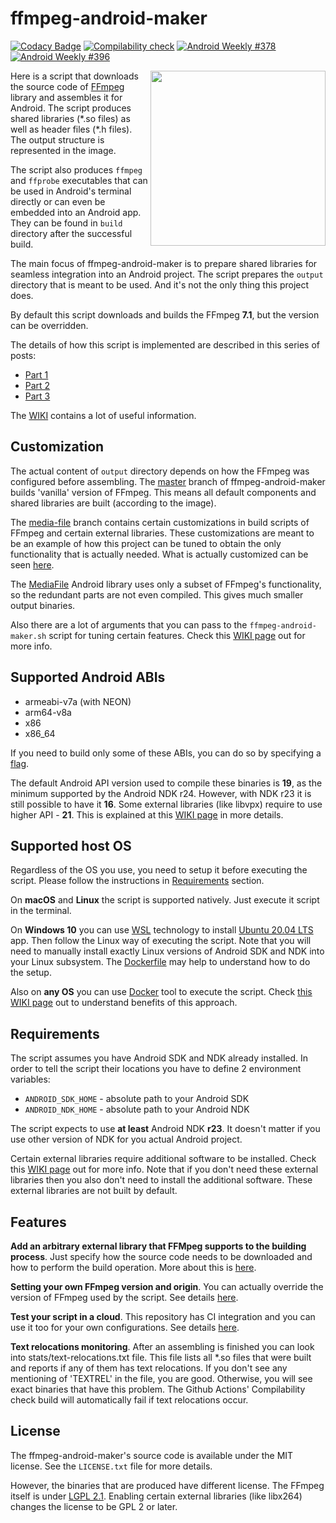 # ffmpeg-android-maker

[![Codacy Badge](https://api.codacy.com/project/badge/Grade/6b9a9fe4c6874e65a5e2a3f9beb15605)](https://app.codacy.com/manual/Javernaut/ffmpeg-android-maker)
[![Compilability check](https://github.com/Javernaut/ffmpeg-android-maker/actions/workflows/compilability_check.yml/badge.svg?branch=master)](https://github.com/Javernaut/ffmpeg-android-maker/actions/workflows/compilability_check.yml)
[![Android Weekly #378](https://androidweekly.net/issues/issue-378/badge)](https://androidweekly.net/issues/issue-378)
[![Android Weekly #396](https://androidweekly.net/issues/issue-396/badge)](https://androidweekly.net/issues/issue-396)

<img src="https://github.com/Javernaut/ffmpeg-android-maker/blob/master/images/output_structure.png" width="280" align="right">

Here is a script that downloads the source code of [FFmpeg](https://www.ffmpeg.org) library and assembles it for Android. The script produces shared libraries (\*.so files) as well as header files (\*.h files). The output structure is represented in the image.

The script also produces `ffmpeg` and `ffprobe` executables that can be used in Android's terminal directly or can even be embedded into an Android app. They can be found in `build` directory after the successful build.

The main focus of ffmpeg-android-maker is to prepare shared libraries for seamless integration into an Android project. The script prepares the `output` directory that is meant to be used. And it's not the only thing this project does.

By default this script downloads and builds the FFmpeg **7.1**, but the version can be overridden.

The details of how this script is implemented are described in this series of posts:
* [Part 1](https://proandroiddev.com/a-story-about-ffmpeg-in-android-part-i-compilation-898e4a249422)
* [Part 2](https://proandroiddev.com/a-story-about-ffmpeg-in-android-part-ii-integration-55fb217251f0)
* [Part 3](https://proandroiddev.com/a-story-about-ffmpeg-on-android-part-iii-extension-71025444896e)

The [WIKI](https://github.com/Javernaut/ffmpeg-android-maker/wiki) contains a lot of useful information.

## Customization

The actual content of `output` directory depends on how the FFmpeg was configured before assembling. The [master](https://github.com/Javernaut/ffmpeg-android-maker) branch of ffmpeg-android-maker builds 'vanilla' version of FFmpeg. This means all default components and shared libraries are built (according to the image).

The [media-file](https://github.com/Javernaut/ffmpeg-android-maker/tree/media-file) branch contains certain customizations in build scripts of FFmpeg and certain external libraries. These customizations are meant to be an example of how this project can be tuned to obtain the only functionality that is actually needed. What is actually customized can be seen [here](https://github.com/Javernaut/ffmpeg-android-maker/commit/734a4e98c41576b8b9fcf032e0754315b5b77a82).

The [MediaFile](https://github.com/Javernaut/MediaFile) Android library uses only a subset of FFmpeg's functionality, so the redundant parts are not even compiled. This gives much smaller output binaries.

Also there are a lot of arguments that you can pass to the `ffmpeg-android-maker.sh` script for tuning certain features. Check this [WIKI page](https://github.com/Javernaut/ffmpeg-android-maker/wiki/Available-script-arguments) out for more info.

## Supported Android ABIs

* armeabi-v7a (with NEON)
* arm64-v8a
* x86
* x86_64

If you need to build only some of these ABIs, you can do so by specifying a [flag](https://github.com/Javernaut/ffmpeg-android-maker/wiki/Available-script-arguments#desired-abis-to-build).

The default Android API version used to compile these binaries is **19**, as the minimum supported by the Android NDK r24. However, with NDK r23 it is still possible to have it **16**. Some external libraries (like libvpx) require to use higher API - **21**. This is explained at this [WIKI page](https://github.com/Javernaut/ffmpeg-android-maker/wiki/Available-script-arguments#android-platform-version) in more details.

## Supported host OS

Regardless of the OS you use, you need to setup it before executing the script. Please follow the instructions in [Requirements](#Requirements) section.

On **macOS** and **Linux** the script is supported natively. Just execute it script in the terminal.

On **Windows 10** you can use [WSL](https://docs.microsoft.com/en-us/windows/wsl/about) technology to install [Ubuntu 20.04 LTS](https://www.microsoft.com/en-us/p/ubuntu-2004-lts/9n6svws3rx71?activetab=pivot:overviewtab) app. Then follow the Linux way of executing the script. Note that you will need to manually install exactly Linux versions of Android SDK and NDK into your Linux subsystem. The [Dockerfile](https://github.com/Javernaut/ffmpeg-android-maker/blob/master/tools/docker/Dockerfile) may help to understand how to do the setup.

Also on **any OS** you can use [Docker](https://www.docker.com) tool to execute the script.
Check [this WIKI page](https://github.com/Javernaut/ffmpeg-android-maker/wiki/Docker-support) out to understand benefits of this approach.

## Requirements

The script assumes you have Android SDK and NDK already installed. In order to tell the script their locations you have to define 2 environment variables:
* `ANDROID_SDK_HOME` - absolute path to your Android SDK
* `ANDROID_NDK_HOME` - absolute path to your Android NDK

The script expects to use **at least** Android NDK **r23**. It doesn't matter if you use other version of NDK for you actual Android project.

Certain external libraries require additional software to be installed. Check this [WIKI page](https://github.com/Javernaut/ffmpeg-android-maker/wiki/Supported-external-libraries) out for more info. Note that if you don't need these external libraries then you also don't need to install the additional software. These external libraries are not built by default.

## Features

**Add an arbitrary external library that FFMpeg supports to the building process**. Just specify how the source code needs to be downloaded and how to perform the build operation. More about this is [here](https://github.com/Javernaut/ffmpeg-android-maker/wiki/External-libraries-integration).

**Setting your own FFmpeg version and origin**. You can actually override the version of FFmpeg used by the script. See details [here](https://github.com/Javernaut/ffmpeg-android-maker/wiki/Setting-the-FFmpeg-version).

**Test your script in a cloud**. This repository has CI integration and you can use it too for your own configurations. See details [here](https://github.com/Javernaut/ffmpeg-android-maker/wiki/Build-automation).

**Text relocations monitoring**. After an assembling is finished you can look into stats/text-relocations.txt file. This file lists all \*.so files that were built and reports if any of them has text relocations. If you don't see any mentioning of 'TEXTREL' in the file, you are good. Otherwise, you will see exact binaries that have this problem. The Github Actions' Compilability check build will automatically fail if text relocations occur.

## License

The ffmpeg-android-maker's source code is available under the MIT license. See the `LICENSE.txt` file for more details.

However, the binaries that are produced have different license. The FFmpeg itself is under [LGPL 2.1](http://ffmpeg.org/legal.html). Enabling certain external libraries (like libx264) changes the license to be GPL 2 or later.
